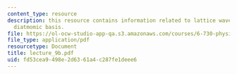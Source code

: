 ```yaml
---
content_type: resource
description: this resource contains information related to lattice waves in 1D with
  diatmomic basis.
file: https://ol-ocw-studio-app-qa.s3.amazonaws.com/courses/6-730-physics-for-solid-state-applications-spring-2003/fd53cea9498e2d6361a4c287fe1deee6_lecture_9b.pdf
file_type: application/pdf
resourcetype: Document
title: lecture_9b.pdf
uid: fd53cea9-498e-2d63-61a4-c287fe1deee6
---
```

